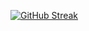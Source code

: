 [![GitHub Streak](https://streak-stats.demolab.com?user=Hernan404&theme=dark&exclude_days=Sun)](https://git.io/streak-stats)
